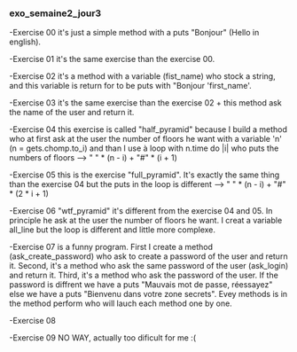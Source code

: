 ### exo_semaine2_jour3

-Exercise 00 it's just a simple method with a puts "Bonjour" (Hello in english).

-Exercise 01 it's the same exercise than the exercise 00.

-Exercise 02 it's a method with a variable (fist_name) who stock a string, and this variable is return for to be puts with "Bonjour 'first_name'.

-Exercise 03 it's the same exercise than the exercise 02 + this method  ask the name of the user and return it.

-Exercise 04 this exercise is called "half_pyramid" because I build a method who at first ask at the user the number  of floors he want with a variable 'n' (n = gets.chomp.to_i) and than I use à loop with n.time do |i| who puts the numbers of floors --> " " * (n - i) + "#" * (i + 1)
 
-Exercise 05 this is the exercise "full_pyramid". It's exactly the same thing than the exercise 04 but the puts in the loop is different --> " " * (n - i) + "#" * (2 * i + 1)

-Exercise 06 "wtf_pyramid" it's different from the exercise 04 and 05. In principle he ask at the user  the number of floors he want. I creat a variable all_line but the loop is different and little more complexe.

-Exercise 07 is a funny program. First I create a method (ask_create_password) who ask to create a password of the user and return it. Second, it's a method who ask the same password of the user (ask_login) and return it. Third, it's a method who ask the password of the user. If the password is diffrent we have a puts "Mauvais mot de passe, réessayez" else we have a puts "Bienvenu dans votre zone secrets".
Evey methods is in the method perform who will lauch each method one by one.

-Exercise 08 

-Exercise 09 NO WAY, actually too dificult for me :(
